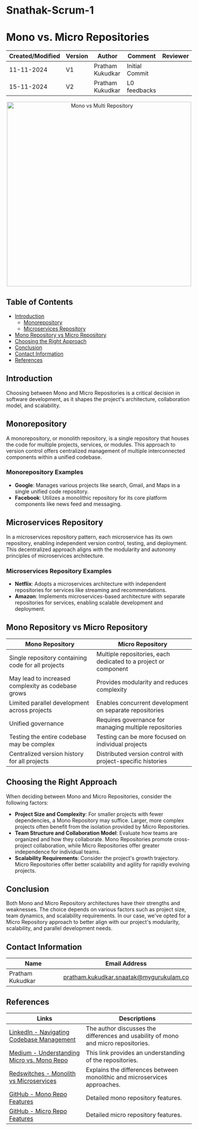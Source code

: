 # Snathak-Scrum-1

#  Mono vs. Micro Repositories


| Created/Modified | Version | Author              | Comment         |  Reviewer     |
|-------------------|---------|---------------------|-----------------|-----------------|
| 11-11-2024        | V1      | Pratham Kukudkar | Initial Commit  |                  |
| 15-11-2024        | V2      | Pratham Kukudkar | L0 feedbacks    |                 |


<p align="center">
  <img src="https://github.com/user-attachments/assets/d8291bcc-bbf7-423f-91da-aefa5fda9632" alt="Mono vs Multi Repository" width="500"/>
</p>


## Table of Contents
- [Introduction](#introduction)
  - [Monorepository](#monorepository)
  - [Microservices Repository](#microservices-repository)
- [Mono Repository vs Micro Repository](#mono-repository-vs-micro-repository)
- [Choosing the Right Approach](#choosing-the-right-approach)
- [Conclusion](#conclusion)
- [Contact Information](#contact-information)
- [References](#references)

## Introduction

Choosing between Mono and Micro Repositories is a critical decision in software development, as it shapes the project's architecture, collaboration model, and scalability.

## Monorepository
A monorepository, or monolith repository, is a single repository that houses the code for multiple projects, services, or modules. This approach to version control offers centralized management of multiple interconnected components within a unified codebase.

### Monorepository Examples
- **Google**: Manages various projects like search, Gmail, and Maps in a single unified code repository.
- **Facebook**: Utilizes a monolithic repository for its core platform components like news feed and messaging.

## Microservices Repository

In a microservices repository pattern, each microservice has its own repository, enabling independent version control, testing, and deployment. This decentralized approach aligns with the modularity and autonomy principles of microservices architecture.

### Microservices Repository Examples
- **Netflix**: Adopts a microservices architecture with independent repositories for services like streaming and recommendations.
- **Amazon**: Implements microservices-based architecture with separate repositories for services, enabling scalable development and deployment.

## Mono Repository vs Micro Repository

| Mono Repository                                       | Micro Repository                                      |
|------------------------------------------------------|-------------------------------------------------------|
| Single repository containing code for all projects   | Multiple repositories, each dedicated to a project or component |
| May lead to increased complexity as codebase grows   | Provides modularity and reduces complexity            |
| Limited parallel development across projects         | Enables concurrent development on separate repositories |
| Unified governance                                   | Requires governance for managing multiple repositories |
| Testing the entire codebase may be complex           | Testing can be more focused on individual projects     |
| Centralized version history for all projects         | Distributed version control with project-specific histories |

## Choosing the Right Approach

When deciding between Mono and Micro Repositories, consider the following factors:

- **Project Size and Complexity**: For smaller projects with fewer dependencies, a Mono Repository may suffice. Larger, more complex projects often benefit from the isolation provided by Micro Repositories.
- **Team Structure and Collaboration Model**: Evaluate how teams are organized and how they collaborate. Mono Repositories promote cross-project collaboration, while Micro Repositories offer greater independence for individual teams.
- **Scalability Requirements**: Consider the project's growth trajectory. Micro Repositories offer better scalability and agility for rapidly evolving projects.

## Conclusion

Both Mono and Micro Repository architectures have their strengths and weaknesses. The choice depends on various factors such as project size, team dynamics, and scalability requirements. In our case, we've opted for a Micro Repository approach to better align with our project's modularity, scalability, and parallel development needs.

## Contact Information

| Name             | Email Address                          |
|------------------|---------------------------------------|
| Pratham Kukudkar | pratham.kukudkar.snaatak@mygurukulam.co |

## References

| Links                                                                                                  | Descriptions                                                                                       |
|-------------------------------------------------------------------------------------------------------|---------------------------------------------------------------------------------------------------|
| [LinkedIn - Navigating Codebase Management](https://www.linkedin.com/pulse/navigating-codebase-management-monorepo-vs-microrepo-rajeev-barnwal-u318f/) | The author discusses the differences and usability of mono and micro repositories. |
| [Medium - Understanding Micro vs. Mono Repo](https://apoorv-tomar.medium.com/a-better-understanding-of-micro-rep-vs-mono-repo-a9f31f1e20fe) | This link provides an understanding of the repositories. |
| [Redswitches - Monolith vs Microservices](https://www.redswitches.com/blog/monolith-vs-microservices/) | Explains the differences between monolithic and microservices approaches. |
| [GitHub - Mono Repo Features](https://github.com/MyGurukulam-p11/Documentation-P11/blob/Pratham-Scrum-26/VCS%20Design%20+%20POC/Mono-Micro%20Repo/Mono%20repo%20features/README.md) | Detailed mono repository features. |
| [GitHub - Micro Repo Features](https://github.com/MyGurukulam-p11/Documentation-P11/tree/Pratham-Scrum-27/VCS%20Design%20+%20POC/Micro%20Repo/Micro%20repo%20features) | Detailed micro repository features. |
